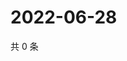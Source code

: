 # 2022-06-28

共 0 条

<!-- BEGIN WEIBO -->
<!-- 最后更新时间 Tue Jun 28 2022 06:15:28 GMT+0800 (China Standard Time) -->

<!-- END WEIBO -->
